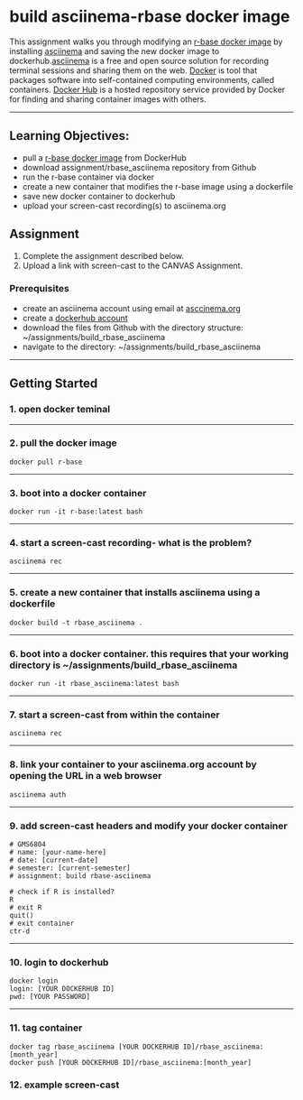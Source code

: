 # build asciinema-rbase docker image

This assignment walks you through modifying an [r-base docker image](https://hub.docker.com/_/r-base?tab=description) by installing [asciinema](https://asciinema.org/docs/installation) and saving the new docker image to dockerhub.[asciinema](https://asciinema.org/about) is a free and open source solution for recording terminal sessions and sharing them on the web. [Docker](https://www.docker.com/resources/what-container) is tool that packages software into self-contained computing environments, called containers. [Docker Hub](https://www.docker.com/products/docker-hub) is a hosted repository service provided by Docker for finding and sharing container images with others.
<!-- blank line -->
----
<!-- blank line -->
## Learning Objectives:
 - pull a [r-base docker image](https://hub.docker.com/_/r-base?tab=description) from DockerHub
 - download assignment/rbase_asciinema repository from Github
 - run the r-base container via docker
 - create a new container that modifies the r-base image using a dockerfile 
 - save new docker container to dockerhub
 - upload your screen-cast recording(s) to asciinema.org
 
  ## Assignment 
1. Complete the assignment described below.
2. Upload a link with screen-cast to the CANVAS Assignment.

### Prerequisites
* create an asciinema account using email at [asccinema.org](https://asciinema.org/login/new) 
* create a [dockerhub account](https://hub.docker.com/)
* download the files from Github with the directory structure: ~/assignments/build_rbase_asciinema
* navigate to the directory: ~/assignments/build_rbase_asciinema
<!-- blank line -->
----
<!-- blank line -->

## Getting Started

### 1. open docker teminal
<!-- blank line -->
----
<!-- blank line -->

### 2. pull the docker image
```
docker pull r-base
```
<!-- blank line -->
----
<!-- blank line -->

### 3. boot into a docker container 
```
docker run -it r-base:latest bash
```
<!-- blank line -->
----
<!-- blank line -->

### 4. start a screen-cast recording- what is the problem? 
```
asciinema rec
```
<!-- blank line -->
----
<!-- blank line -->

### 5. create a new container that installs asciinema using a dockerfile
```
docker build -t rbase_asciinema .
```
<!-- blank line -->
----
<!-- blank line -->

### 6. boot into a docker container. this requires that your working directory is ~/assignments/build_rbase_asciinema
```
docker run -it rbase_asciinema:latest bash
```
<!-- blank line -->
----
<!-- blank line -->

### 7. start a screen-cast from within the container 
```
asciinema rec
```
<!-- blank line -->
----
<!-- blank line -->

### 8. link your container to your asciinema.org account by opening the URL in a web browser 
```
asciinema auth
```
<!-- blank line -->
----
<!-- blank line -->

### 9. add screen-cast headers and modify your docker container
```
# GMS6804
# name: [your-name-here]
# date: [current-date]
# semester: [current-semester]
# assignment: build rbase-asciinema  

# check if R is installed?
R
# exit R
quit()
# exit container 
ctr-d
```
<!-- blank line -->
----
<!-- blank line -->

### 10. login to dockerhub
```
docker login
login: [YOUR DOCKERHUB ID]
pwd: [YOUR PASSWORD]
```
<!-- blank line -->
----
<!-- blank line -->

### 11. tag container
```
docker tag rbase_asciinema [YOUR DOCKERHUB ID]/rbase_asciinema:[month_year]
docker push [YOUR DOCKERHUB ID]/rbase_asciinema:[month_year]
```

### 12. example screen-cast
